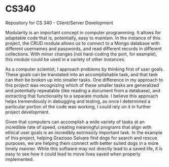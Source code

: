 # CS340
Repository for CS 340 - Client/Server Development

Modularity is an important concept in computer programming. It allows for adaptable code that is, potentially, easy to maintain. In the instance of this project, the CRUD module allows us to connect to a Mongo database with different usernames and passwords, and read different records in different collections. With minor changes (not hard-coding the port, for example), this module could be used in a variety of other instances.

As a computer scientist, I approach problems by thinking first of user goals. These goals can be translated into an accomplishable task, and that task can then be broken up into smaller tasks. One difference in my approach to this project was recognizing which of these smaller tasks are generalized and potentially repeatable (like reading a document from a database), and extracting that functionality to a separate module. I believe this approach helps tremendously in debugging and testing, as once I determined a particular portion of the code was working, I could rely on it in further project development.

Given that computers can accomplish a wide variety of tasks at an incredible rate of speed, creating meaningful programs that align with ethical user goals is an incredibly extrinsicly important task. In the example of this project, helping Grazioso Salvare find dogs for search and rescue purposes, we are helping them connect with better suited dogs in a more timely manner. While this software may not directly lead to a saved life, it is easy to see how it could lead to move lives saved when properly implemented.
